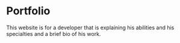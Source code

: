# Portfolio
This website is for a developer that is explaining his abilities and his specialties and a brief bio of his work.